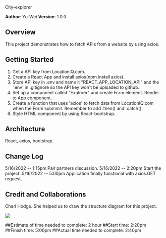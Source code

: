 City-explorer

**Author**: Yu-Wei
**Version**: 1.0.0 

## Overview
This project demonstrates how to fetch APIs from a website by using axios.

## Getting Started
1. Get a API key from LocationIQ.com.
2. Create a React App and install axios(npm install axios).
3. Store API key in .env and name it "REACT_APP_LOCATION_API" and the '.env' in .gitignore so the API key won't be uploaded to github.
4. Set up a component called "Explorer" and create Form element. Render to App component.
5. Create a function that uses 'axios' to fetch data from LocationIQ.com when the Form submmit. Remember to add .then() and .catch().
6. Style HTML component by using React-bootstrap.

## Architecture
React, axios, bootstrap.

## Change Log
5/16/2022 -- 1:15pm Pair partners discussion.
5/16/2022 -- 2:20pm Start the project.
5/16/2022 -- 5:00pm Application finally functional with axios.GET request.

## Credit and Collaborations
Cheri Hodge. She helped us to draw the structure diagram for this project.

<img src="https://drive.google.com/file/d/1-EVNox_eszuib5-YzOxVpPkkJq5eAFUt/view"><img>

##Estimate of time needed to complete: 2 hour
##Start time: 2:20pm
##Finish time: 5:00pm
##Actual time needed to complete: 2:40pm

